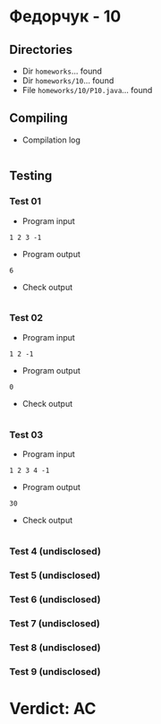 # Федорчук - 10
## Directories
- Dir `homeworks`... found
- Dir `homeworks/10`... found
- File `homeworks/10/P10.java`... found
## Compiling
- Compilation log
```

```
## Testing
### Test 01
- Program input
```
1 2 3 -1
```
- Program output
```
6
```
- Check output
```

```
### Test 02
- Program input
```
1 2 -1
```
- Program output
```
0
```
- Check output
```

```
### Test 03
- Program input
```
1 2 3 4 -1
```
- Program output
```
30
```
- Check output
```

```
### Test 4 (undisclosed)
### Test 5 (undisclosed)
### Test 6 (undisclosed)
### Test 7 (undisclosed)
### Test 8 (undisclosed)
### Test 9 (undisclosed)
# Verdict: AC
